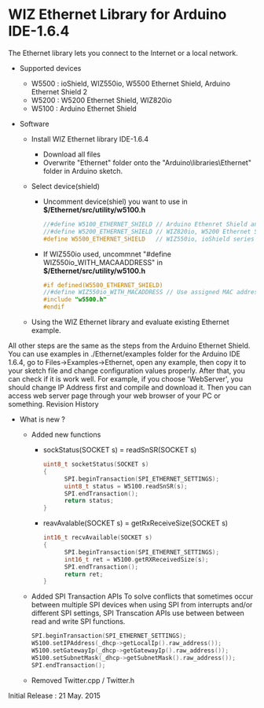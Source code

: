 # WIZ Ethernet Library for Arduino IDE-1.6.4

The Ethernet library lets you connect to the Internet or a local network.

* Supported devices
	* W5500 : ioShield, WIZ550io, W5500 Ethernet Shield, Arduino Ethernet Shield 2
	* W5200 : W5200 Ethernet Shield, WIZ820io
	* W5100 : Arduino Ethernet Shield


* Software
	* Install WIZ Ethernet library IDE-1.6.4
		* Download all files
		* Overwrite "Ethernet" folder onto the "Arduino\libraries\Ethernet" folder in Arduino sketch.

	* Select device(shield)
		* Uncomment device(shiel) you want to use in **$/Ethernet/src/utility/w5100.h**
			```cpp
			//#define W5100_ETHERNET_SHIELD // Arduino Ethenret Shield and Compatibles ...
			//#define W5200_ETHERNET_SHIELD // WIZ820io, W5200 Ethernet Shield 
			#define W5500_ETHERNET_SHIELD   // WIZ550io, ioShield series of WIZnet
			```
        
        * If WIZ550io used, uncommnet "#define WIZ550io_WITH_MACAADDRESS" in **$/Ethernet/src/utility/w5100.h**
			```cpp
			#if defined(W5500_ETHERNET_SHIELD)
			//#define WIZ550io_WITH_MACADDRESS // Use assigned MAC address of WIZ550io
			#include "w5500.h"
			#endif
			```

	* Using the WIZ Ethernet library and evaluate existing Ethernet example.

All other steps are the same as the steps from the Arduino Ethernet Shield. You can use examples in ./Ethernet/examples folder for the Arduino IDE 1.6.4, go to Files->Examples->Ethernet, open any example, then copy it to your sketch file and change configuration values properly.
After that, you can check if it is work well. For example, if you choose 'WebServer', you should change IP Address first and compile and download it. Then you can access web server page through your web browser of your PC or something.
Revision History


* What is new ?
	* Added new functions
		* sockStatus(SOCKET s) = readSnSR(SOCKET s)
			```cpp
			uint8_t socketStatus(SOCKET s)
			{
				  SPI.beginTransaction(SPI_ETHERNET_SETTINGS);
				  uint8_t status = W5100.readSnSR(s);
				  SPI.endTransaction();
				  return status;
			}
			```

		* reavAvalable(SOCKET s) = getRxReceiveSize(SOCKET s)
			```cpp
			int16_t recvAvailable(SOCKET s)
			{
				  SPI.beginTransaction(SPI_ETHERNET_SETTINGS);
				  int16_t ret = W5100.getRXReceivedSize(s);
				  SPI.endTransaction();
				  return ret;
			}
			```

	* Added SPI Transaction APIs
To solve conflicts that sometimes occur between multiple SPI devices when using SPI from interrupts and/or different SPI settings, SPI Transcation APIs use between between read and write SPI functions.  
        
		```cpp
        SPI.beginTransaction(SPI_ETHERNET_SETTINGS);
        W5100.setIPAddress(_dhcp->getLocalIp().raw_address());
        W5100.setGatewayIp(_dhcp->getGatewayIp().raw_address());
        W5100.setSubnetMask(_dhcp->getSubnetMask().raw_address());
        SPI.endTransaction();
		```
	* Removed Twitter.cpp / Twitter.h


Initial Release : 21 May. 2015

